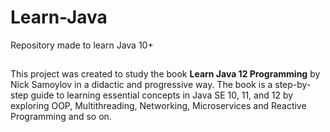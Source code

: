 # Learn-Java
Repository made to learn Java 10+

  ##

This project was created to study the book **Learn Java 12 Programming** by Nick Samoylov in a didactic and progressive way. The book is a step-by-step guide to learning essential concepts in Java SE 10, 11, and 12 by exploring OOP, Multithreading, Networking, Microservices and Reactive Programming and so on.
